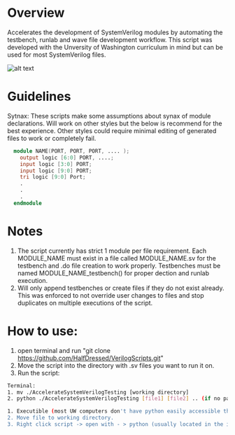 # Overview
Accelerates the development of SystemVerilog modules by automating the testbench, runlab and wave file development workflow. This script was developed with the Unversity of Washington curriculum in mind but can be used for most SystemVerilog files.

![alt text](https://i.imgur.com/ciBfiUf.png)

# Guidelines
Sytnax: These scripts make some assumptions about synax of module declarations. Will work on other styles but the below is recommend for the best experience. Other styles could require minimal editing of generated files to work or completely fail. 

```verilog
  module NAME(PORT, PORT, PORT, .... ); 
    output logic [6:0] PORT, ....;
    input logic [3:0] PORT;
    input logic [9:0] PORT;
    tri logic [9:0] Port;
    .
    .
    .
  endmodule 
```

# Notes
1. The script currently has strict 1 module per file requirement. Each MODULE_NAME must exist in a file called MODULE_NAME.sv for the testbench and .do file creation to work properly. Testbenches must be named MODULE_NAME_testbench() for proper dection and runlab execution.
2. Will only append testbenches or create files if they do not exist already. This was enforced to not override user changes to files and stop duplicates on multiple executions of the script.  

# How to use:
1. open terminal and run "git clone https://github.com/HalfDressed/VerilogScripts.git"
2. Move the script into the directory with .sv files you want to run it on.
3. Run the script:

```sh
Terminal:
1. mv ./AccelerateSystemVerilogTesting [working directory]
2. python ./AccelerateSystemVerilogTesting [file1] [file2] .. (if no parameters given runs on *.sv files in directory)
```
  
```sh
1. Executible (most UW computers don't have python easily accessible through terminal):
2. Move file to working directory.
3. Right click script -> open with - > python (usually located in the install directory of Spyder at C:\ProgramData\Anaconda3\python.exe)
```
